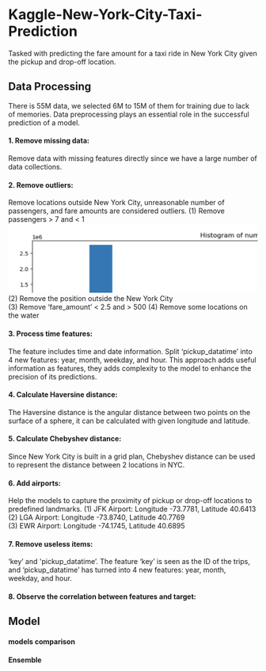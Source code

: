 # Kaggle-New-York-City-Taxi-Prediction
Tasked with predicting the fare amount for a taxi ride in New York City given the pickup and drop-off location. 

## Data Processing
There is 55M data, we selected 6M to 15M of them for training due to lack of memories. Data preprocessing plays an essential role in the successful prediction of a model.

#### 1. Remove missing data:  
Remove data with missing features directly since we have a large number of data collections.
#### 2. Remove outliers:  
Remove locations outside New York City, unreasonable number of passengers, and fare amounts are considered outliers.
(1) Remove passengers > 7 and < 1  
![passenger](https://github.com/hsieh672/Kaggle-New-York-City-Taxi-Prediction/blob/main/image/number%20of%20passenger.jpg)
(2) Remove the position outside the New York City  
(3) Remove ‘fare_amount’ < 2.5 and > 500
(4) Remove some locations on the water
#### 3. Process time features:  
The feature includes time and date information. Split ‘pickup_datatime’ into 4 new features: year, month, weekday, and hour. This approach adds useful information as features, they adds complexity to the model to enhance the precision of its predictions.  
#### 4. Calculate Haversine distance:  
The Haversine distance is the angular distance between two points on the surface of a sphere, it can be calculated with given longitude and latitude.
#### 5. Calculate Chebyshev distance:  
Since New York City is built in a grid plan, Chebyshev distance can be used to represent the distance between 2 locations in NYC.  
#### 6. Add airports:  
Help the models to capture the proximity of pickup or drop-off locations to predefined landmarks.
(1) JFK Airport: Longitude -73.7781, Latitude 40.6413  
(2) LGA Airport: Longitude -73.8740, Latitude 40.7769  
(3) EWR Airport: Longitude -74.1745, Latitude 40.6895  
#### 7. Remove useless items:  
‘key’ and 'pickup_datatime’. The feature ‘key’ is seen as the ID of the trips, and ‘pickup_datatime’ has turned into 4 new features: year, month, weekday, and hour.  
#### 8. Observe the correlation between features and target:  

## Model
#### models comparison
#### Ensemble



